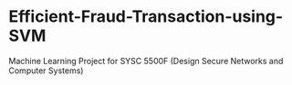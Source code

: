# Efficient-Fraud-Transaction-using-SVM
Machine Learning Project for SYSC 5500F (Design Secure Networks and Computer Systems)
